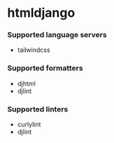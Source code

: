 # htmldjango
<!--- THIS DOCUMENT IS AUTOMATICALLY GENERATED, DON'T EDIT IT -->

### Supported language servers

- tailwindcss

### Supported formatters

- djhtml
- djlint

### Supported linters

- curlylint
- djlint
